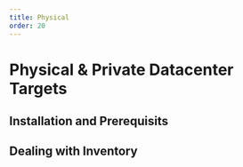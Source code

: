 ```yaml
---
title: Physical
order: 20
---
```


# Physical & Private Datacenter Targets

## Installation and Prerequisits

## Dealing with Inventory

